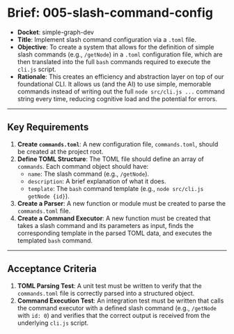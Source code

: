 # Brief: 005-slash-command-config

- **Docket**: simple-graph-dev
- **Title**: Implement slash command configuration via a `.toml` file.
- **Objective**: To create a system that allows for the definition of simple slash commands (e.g., `/getNode`) in a `.toml` configuration file, which are then translated into the full `bash` commands required to execute the `cli.js` script.
- **Rationale**: This creates an efficiency and abstraction layer on top of our foundational CLI. It allows us (and the AI) to use simple, memorable commands instead of writing out the full `node src/cli.js ...` command string every time, reducing cognitive load and the potential for errors.

---

## Key Requirements

1.  **Create `commands.toml`**: A new configuration file, `commands.toml`, should be created at the project root.
2.  **Define TOML Structure**: The TOML file should define an array of `commands`. Each command object should have:
    - `name`: The slash command (e.g., `/getNode`).
    - `description`: A brief explanation of what it does.
    - `template`: The `bash` command template (e.g., `node src/cli.js getNode {id}`).
3.  **Create a Parser**: A new function or module must be created to parse the `commands.toml` file.
4.  **Create a Command Executor**: A new function must be created that takes a slash command and its parameters as input, finds the corresponding template in the parsed TOML data, and executes the templated `bash` command.

---

## Acceptance Criteria

1.  **TOML Parsing Test**: A unit test must be written to verify that the `commands.toml` file is correctly parsed into a structured object.
2.  **Command Execution Test**: An integration test must be written that calls the command executor with a defined slash command (e.g., `/getNode` with `id: 0`) and verifies that the correct output is received from the underlying `cli.js` script.
